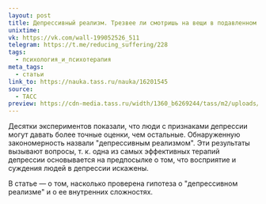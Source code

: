 ```yaml
---
layout: post
title: Депрессивный реализм. Трезвее ли смотришь на вещи в подавленном настроении?
unixtime: 
vk: https://vk.com/wall-199052526_511
telegram: https://t.me/reducing_suffering/228
tags:
  - психология_и_психотерапия
meta_tags:
  - статьи
link_to: https://nauka.tass.ru/nauka/16201545
source:
  - ТАСС
preview: https://cdn-media.tass.ru/width/1360_b6269244/tass/m2/uploads/i/20221031/6995631.jpg
---
```

Десятки экспериментов показали, что люди с признаками депрессии могут давать более точные оценки, чем остальные. Обнаруженную закономерность назвали "депрессивным реализмом". Эти результаты вызывают вопросы, т. к. одна из самых эффективных терапий депрессии основывается на предпосылке о том, что восприятие и суждения людей в депрессии искажены.  
  
В статье — о том, насколько проверена гипотеза о "депрессивном реализме" и о ее внутренних сложностях.